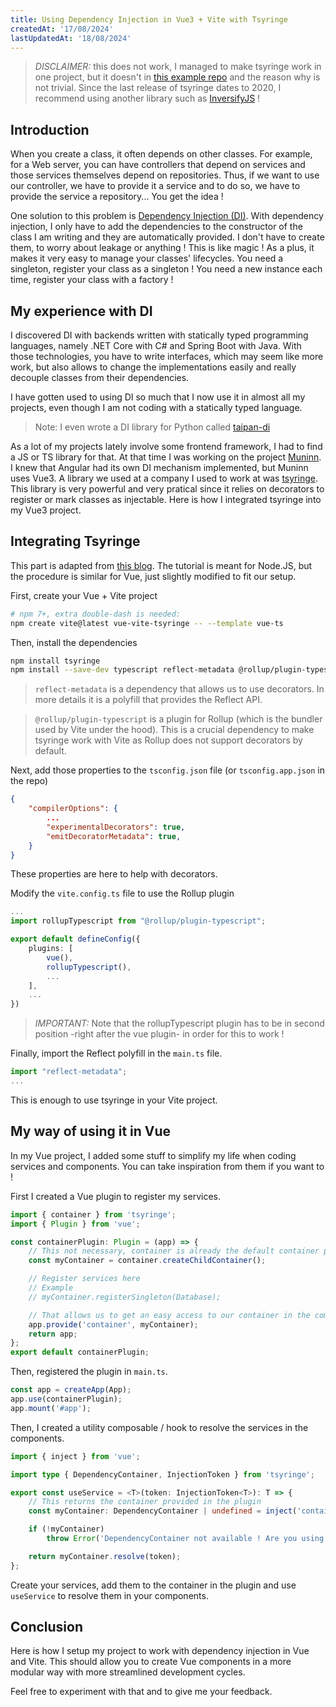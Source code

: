 ```yaml
---
title: Using Dependency Injection in Vue3 + Vite with Tsyringe
createdAt: '17/08/2024'
lastUpdatedAt: '18/08/2024'
---
```


> _DISCLAIMER:_ this does not work, I managed to make tsyringe work in one project, but it doesn't in [this example repo](https://github.com/Billuc/vue-vite-tsyringe) and the reason why is not trivial. Since the last release of tsyringe dates to 2020, I recommend using another library such as [InversifyJS](https://github.com/inversify/InversifyJS) !

## Introduction

When you create a class, it often depends on other classes. For example, for a Web server, you can have controllers that depend on services and those services themselves depend on repositories. Thus, if we want to use our controller, we have to provide it a service and to do so, we have to provide the service a repository... You get the idea !

One solution to this problem is [Dependency Injection (DI)](https://en.wikipedia.org/wiki/Dependency_injection). With dependency injection, I only have to add the dependencies to the constructor of the class I am writing and they are automatically provided. I don't have to create them, to worry about leakage or anything ! This is like magic ! As a plus, it makes it very easy to manage your classes' lifecycles. You need a singleton, register your class as a singleton ! You need a new instance each time, register your class with a factory !

## My experience with DI

I discovered DI with backends written with statically typed programming languages, namely .NET Core with C# and Spring Boot with Java. With those technologies, you have to write interfaces, which may seem like more work, but also allows to change the implementations easily and really decouple classes from their dependencies.

I have gotten used to using DI so much that I now use it in almost all my projects, even though I am not coding with a statically typed language.

> Note: I even wrote a DI library for Python called [taipan-di](https://github.com/Billuc/Taipan-DI)

As a lot of my projects lately involve some frontend framework, I had to find a JS or TS library for that. At that time I was working on the project [Muninn](https://billuc.github.io/Muninn). I knew that Angular had its own DI mechanism implemented, but Muninn uses Vue3. A library we used at a company I used to work at was [tsyringe](https://github.com/microsoft/tsyringe). This library is very powerful and very pratical since it relies on decorators to register or mark classes as injectable. Here is how I integrated tsyringe into my Vue3 project.

## Integrating Tsyringe

This part is adapted from [this blog](https://medium.com/@mohamed.ma872/a-step-by-step-guide-to-using-tsyringe-for-dependency-injection-in-typescript-842443bcd24f). The tutorial is meant for Node.JS, but the procedure is similar for Vue, just slightly modified to fit our setup.

First, create your Vue + Vite project

```bash
# npm 7+, extra double-dash is needed:
npm create vite@latest vue-vite-tsyringe -- --template vue-ts
```

Then, install the dependencies

```bash
npm install tsyringe
npm install --save-dev typescript reflect-metadata @rollup/plugin-typescript
```

> `reflect-metadata` is a dependency that allows us to use decorators. In more details it is a polyfill that provides the Reflect API.

> `@rollup/plugin-typescript` is a plugin for Rollup (which is the bundler used by Vite under the hood). This is a crucial dependency to make tsyringe work with Vite as Rollup does not support decorators by default.

Next, add those properties to the `tsconfig.json` file (or `tsconfig.app.json` in the repo)

```json
{
    "compilerOptions": {
        ...
        "experimentalDecorators": true,
        "emitDecoratorMetadata": true,
    }
}
```

These properties are here to help with decorators.

Modify the `vite.config.ts` file to use the Rollup plugin

```ts
...
import rollupTypescript from "@rollup/plugin-typescript";

export default defineConfig({
    plugins: [
        vue(),
        rollupTypescript(),
        ...
    ],
    ...
})
```

> _IMPORTANT:_ Note that the rollupTypescript plugin has to be in second position -right after the vue plugin- in order for this to work !

Finally, import the Reflect polyfill in the `main.ts` file.

```ts
import "reflect-metadata";
...
```

This is enough to use tsyringe in your Vite project.

## My way of using it in Vue

In my Vue project, I added some stuff to simplify my life when coding services and components. You can take inspiration from them if you want to !

First I created a Vue plugin to register my services.

```ts
import { container } from 'tsyringe';
import { Plugin } from 'vue';

const containerPlugin: Plugin = (app) => {
	// This not necessary, container is already the default container provided by tsyringe and can be used directly
	const myContainer = container.createChildContainer();

	// Register services here
	// Example
	// myContainer.registerSingleton(Database);

	// That allows us to get an easy access to our container in the components
	app.provide('container', myContainer);
	return app;
};
export default containerPlugin;
```

Then, registered the plugin in `main.ts`.

```ts
const app = createApp(App);
app.use(containerPlugin);
app.mount('#app');
```

Then, I created a utility composable / hook to resolve the services in the components.

```ts
import { inject } from 'vue';

import type { DependencyContainer, InjectionToken } from 'tsyringe';

export const useService = <T>(token: InjectionToken<T>): T => {
	// This returns the container provided in the plugin
	const myContainer: DependencyContainer | undefined = inject('container');

	if (!myContainer)
		throw Error('DependencyContainer not available ! Are you using the DI plugin ?');

	return myContainer.resolve(token);
};
```

Create your services, add them to the container in the plugin and use `useService` to resolve them in your components.

## Conclusion

Here is how I setup my project to work with dependency injection in Vue and Vite. This should allow you to create Vue components in a more modular way with more streamlined development cycles.

Feel free to experiment with that and to give me your feedback.
